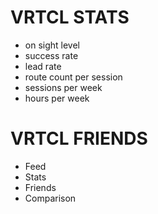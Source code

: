 # VRTCL STATS

- on sight level
- success rate
- lead rate
- route count per session
- sessions per week
- hours per week

# VRTCL FRIENDS
- Feed
- Stats
- Friends
- Comparison

